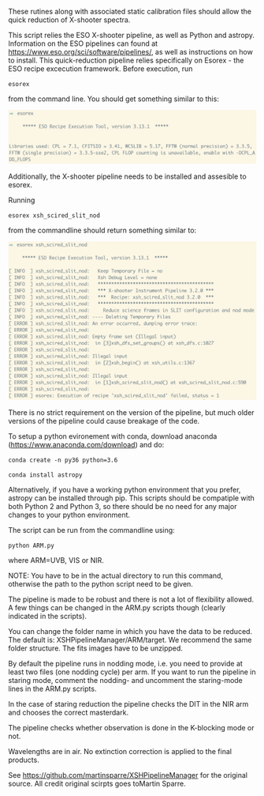 These rutines along with associated static calibration files should allow the quick reduction of X-shooter spectra.

This script relies the ESO X-shooter pipeline, as well as Python and astropy. Information on the ESO pipelines can found at https://www.eso.org/sci/software/pipelines/, as well as instructions on how to install. This quick-reduction pipeline relies specifically on Esorex - the ESO recipe excecution framework. Before execution, run

```
esorex
```

from the command line. You should get something similar to this:


![alt tag](docs/figs/esorex.png)

Additionally, the X-shooter pipeline needs to be installed and assesible to esorex.

Running

```
esorex xsh_scired_slit_nod
```

from the commandline should return something similar to:

![alt tag](docs/figs/xsh_scired_slit_nod.png)

There is no strict requirement on the version of the pipeline, but much older versions of the pipeline could cause breakage of the code.


To setup a python evironement with conda, download anaconda (https://www.anaconda.com/download) and do:

```
conda create -n py36 python=3.6
```

```
conda install astropy
```

Alternatively, if you have a working python environment that you prefer, astropy can be installed through pip. This scripts should be compatiple with both Python 2 and Python 3, so there should be no need for any major changes to your python environment.

The script can be run from the commandline using:

```
python ARM.py
```

where ARM=UVB, VIS or NIR.

NOTE: You have to be in the actual directory to run this command, otherwise the path to the python script need to be given.

The pipeline is made to be robust and there is not a lot of flexibility allowed. A few things can be changed in the ARM.py scripts though (clearly indicated in the scripts).

You can change the folder name in which you have the data to be reduced. The default is: XSHPipelineManager/ARM/target. We recommend the same folder structure. The fits images have to be unzipped.

By default the pipeline runs in nodding mode, i.e. you need to provide at least two files (one nodding cycle) per arm. If you want to
run the pipeline in staring mode, comment the nodding- and uncomment the staring-mode lines in the ARM.py scripts.

In the case of staring reduction the pipeline checks the DIT in the NIR arm and chooses the correct masterdark.

The pipeline checks whether observation is done in the K-blocking mode or not.

Wavelengths are in air. No extinction correction is applied to the final products.

See https://github.com/martinsparre/XSHPipelineManager for the original source. All credit original scirpts goes toMartin Sparre.

